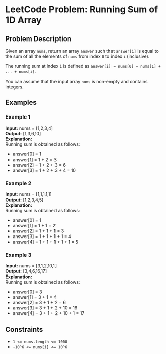 # LeetCode Problem: Running Sum of 1D Array

## Problem Description
Given an array `nums`, return an array `answer` such that `answer[i]` is equal to the sum of all the elements of `nums` from index `0` to index `i` (inclusive).

The running sum at index `i` is defined as `answer[i] = nums[0] + nums[1] + ... + nums[i]`.

You can assume that the input array `nums` is non-empty and contains integers.

## Examples

### Example 1
**Input:** nums = [1,2,3,4]  
**Output:** [1,3,6,10]  
**Explanation:**  
Running sum is obtained as follows:  
- answer[0] = 1  
- answer[1] = 1 + 2 = 3  
- answer[2] = 1 + 2 + 3 = 6  
- answer[3] = 1 + 2 + 3 + 4 = 10  

### Example 2
**Input:** nums = [1,1,1,1,1]  
**Output:** [1,2,3,4,5]  
**Explanation:**  
Running sum is obtained as follows:  
- answer[0] = 1  
- answer[1] = 1 + 1 = 2  
- answer[2] = 1 + 1 + 1 = 3  
- answer[3] = 1 + 1 + 1 + 1 = 4  
- answer[4] = 1 + 1 + 1 + 1 + 1 = 5  

### Example 3
**Input:** nums = [3,1,2,10,1]  
**Output:** [3,4,6,16,17]  
**Explanation:**  
Running sum is obtained as follows:  
- answer[0] = 3  
- answer[1] = 3 + 1 = 4  
- answer[2] = 3 + 1 + 2 = 6  
- answer[3] = 3 + 1 + 2 + 10 = 16  
- answer[4] = 3 + 1 + 2 + 10 + 1 = 17  

## Constraints
- `1 <= nums.length <= 1000`
- `-10^6 <= nums[i] <= 10^6`